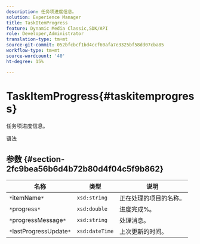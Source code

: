 ```yaml
---
description: 任务项进度信息。
solution: Experience Manager
title: TaskItemProgress
feature: Dynamic Media Classic,SDK/API
role: Developer,Administrator
translation-type: tm+mt
source-git-commit: 052bfcbcf1bd4ccf60afa7e3325bf58dd07cba85
workflow-type: tm+mt
source-wordcount: '40'
ht-degree: 15%

---
```



# TaskItemProgress{#taskitemprogress}

任务项进度信息。

语法

## 参数 {#section-2fc9bea56b6d4b72b80d4f04c5f9b862}

| 名称 | 类型 | 说明 |
|---|---|---|
| `*`itemName`*` | `xsd:string` | 正在处理的项目的名称。 |
| `*`progress`*` | `xsd:double` | 进度完成%。 |
| `*`progressMessage`*` | `xsd:string` | 处理消息。 |
| `*`lastProgressUpdate`*` | `xsd:dateTime` | 上次更新的时间。 |

